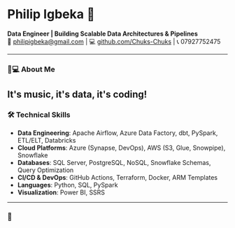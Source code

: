 # Philip Igbeka 🚀  
**Data Engineer | Building Scalable Data Architectures & Pipelines**  
📧 philipigbeka@gmail.com | 💻 [github.com/Chuks-Chuks](https://github.com/Chuks-Chuks) | 📞 07927752475  

---

### 👨💻 About Me  
It's music, it's data, it's coding!
---

### 🛠️ Technical Skills  
- **Data Engineering**: Apache Airflow, Azure Data Factory, dbt, PySpark, ETL/ELT, Databricks  
- **Cloud Platforms**: Azure (Synapse, DevOps), AWS (S3, Glue, Snowpipe), Snowflake  
- **Databases**: SQL Server, PostgreSQL, NoSQL, Snowflake Schemas, Query Optimization  
- **CI/CD & DevOps**: GitHub Actions, Terraform, Docker, ARM Templates  
- **Languages**: Python, SQL, PySpark  
- **Visualization**: Power BI, SSRS  

---

### 💼
<!---
Chuks-Chuks/Chuks-Chuks is a ✨ special ✨ repository because its `README.md` (this file) appears on your GitHub profile.
You can click the Preview link to take a look at your changes.
--->
